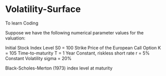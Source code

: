 # Volatility-Surface
To learn Coding

Suppose we have the following numerical parameter values for the valuation:

Initial Stock Index Level S0 = 100
Strike Price of the European Call Option K = 105
Time-to-maturity T = 1 Year
Constant, riskless short rate r = 5%
Constant Volatility sigma = 20%

Black-Scholes-Merton (1973) index level at maturity
